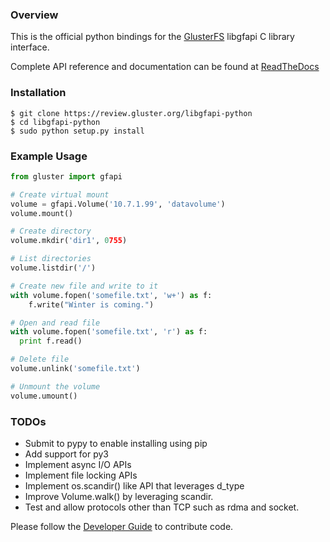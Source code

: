 ### Overview

This is the official python bindings for the
[GlusterFS](http://www.gluster.org) libgfapi C library interface.

Complete API reference and documentation can be found at
[ReadTheDocs](http://libgfapi-python.readthedocs.io/)

### Installation

```
$ git clone https://review.gluster.org/libgfapi-python
$ cd libgfapi-python
$ sudo python setup.py install
```

### Example Usage

```python
from gluster import gfapi

# Create virtual mount
volume = gfapi.Volume('10.7.1.99', 'datavolume')
volume.mount()

# Create directory
volume.mkdir('dir1', 0755)

# List directories
volume.listdir('/')

# Create new file and write to it
with volume.fopen('somefile.txt', 'w+') as f:
    f.write("Winter is coming.")

# Open and read file
with volume.fopen('somefile.txt', 'r') as f:
  print f.read()

# Delete file
volume.unlink('somefile.txt')

# Unmount the volume
volume.umount()
```

### TODOs

* Submit to pypy to enable installing using pip
* Add support for py3
* Implement async I/O APIs
* Implement file locking APIs
* Implement os.scandir() like API that leverages d\_type
* Improve Volume.walk() by leveraging scandir.
* Test and allow protocols other than TCP such as rdma and socket.

Please follow the [Developer Guide](doc/markdown/dev_guide.md) to contribute code.

